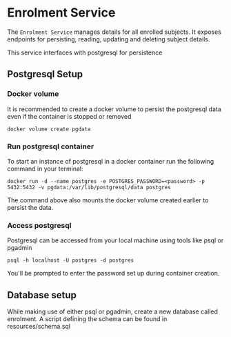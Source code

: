 # Enrolment Service

The `Enrolment Service` manages details for all enrolled subjects. It exposes endpoints for persisting, reading,
updating and deleting subject details.

This service interfaces with postgresql for persistence

## Postgresql Setup

### Docker volume
It is recommended to create a docker volume to persist the postgresql data even if the container is stopped or removed

```shell
docker volume create pgdata
```

### Run postgresql container
To start an instance of postgresql in a docker container run the following command in your terminal:
```shell
docker run -d --name postgres -e POSTGRES_PASSWORD=<password> -p 5432:5432 -v pgdata:/var/lib/postgresql/data postgres
```
The command above also mounts the docker volume created earlier to persist the data.

### Access postgresql
Postgresql can be accessed from your local machine using tools like psql or pgadmin

```shell
psql -h localhost -U postgres -d postgres
```
You'll be prompted to enter the password set up during container creation.

## Database setup
While making use of either psql or pgadmin, create a new database called enrolment. A script defining the schema can be
found in resources/schema.sql
